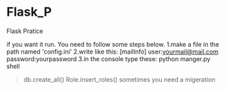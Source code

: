 # Flask_P
Flask Pratice

if you want it run.
You need to follow some steps below.
1.make a file in the path named 'config.ini'
2.write like this:
  [mailInfo]
  user:yourmail@mail.com
  password:yourpassword
3.in the console type these:
  python manger.py shell
  >db.create_all()
  >Role.insert_roles()
  sometimes you need a migeration
  
  
